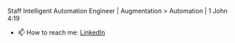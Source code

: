 Staff Intelligent Automation Engineer | Augmentation > Automation | 1 John 4:19

- 📫 How to reach me: [LinkedIn](www.linkedin.com/in/isaac-bermúdez-59291b111)

